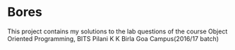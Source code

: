 # Bores
This project contains my solutions to the lab questions of the course Object Oriented Programming, BITS Pilani K K Birla Goa Campus(2016/17 batch)
